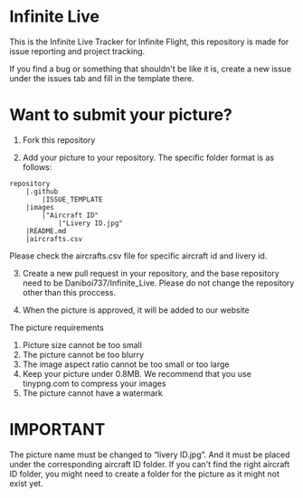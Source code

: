 # Infinite Live
This is the Infinite Live Tracker for Infinite Flight, this repository is made for issue reporting and project tracking.

If you find a bug or something that shouldn't be like it is, create a new issue under the issues tab and fill in the template there.

# Want to submit your picture?

1. Fork this repository

2. Add your picture to your repository. The specific folder format is as follows:

```
repository
    |.github
        |ISSUE_TEMPLATE
    |images
        |"Aircraft ID"
            |"Livery ID.jpg"
    |README.md
    |aircrafts.csv
```
Please check the aircrafts.csv file for specific aircraft id and livery id.

3. Create a new pull request in your repository, and the base repository need to be Daniboi737/Infinite_Live. Please do not change the repository other than this proccess.

4. When the picture is approved, it will be added to our website

The picture requirements

1. Picture size cannot be too small
2. The picture cannot be too blurry
3. The image aspect ratio cannot be too small or too large
4. Keep your picture under 0.8MB. We recommend that you use tinypng.com to compress your images
5. The picture cannot have a watermark


# IMPORTANT
The picture name must be changed to “livery ID.jpg”. And it must be placed under the corresponding aircraft ID folder. If you can't find the right aircraft ID folder, you might need to create a folder for the picture as it might not exist yet.
